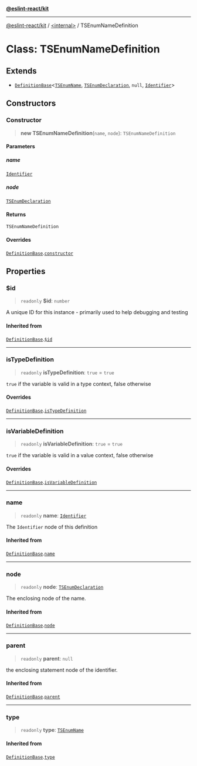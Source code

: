 [**@eslint-react/kit**](../../README.md)

***

[@eslint-react/kit](../../README.md) / [\<internal\>](../README.md) / TSEnumNameDefinition

# Class: TSEnumNameDefinition

## Extends

- [`DefinitionBase`](DefinitionBase.md)\<[`TSEnumName`](../README.md#tsenumname), [`TSEnumDeclaration`](../interfaces/TSEnumDeclaration.md), `null`, [`Identifier`](../interfaces/Identifier.md)\>

## Constructors

### Constructor

> **new TSEnumNameDefinition**(`name`, `node`): `TSEnumNameDefinition`

#### Parameters

##### name

[`Identifier`](../interfaces/Identifier.md)

##### node

[`TSEnumDeclaration`](../interfaces/TSEnumDeclaration.md)

#### Returns

`TSEnumNameDefinition`

#### Overrides

[`DefinitionBase`](DefinitionBase.md).[`constructor`](DefinitionBase.md#constructor)

## Properties

### $id

> `readonly` **$id**: `number`

A unique ID for this instance - primarily used to help debugging and testing

#### Inherited from

[`DefinitionBase`](DefinitionBase.md).[`$id`](DefinitionBase.md#id)

***

### isTypeDefinition

> `readonly` **isTypeDefinition**: `true` = `true`

`true` if the variable is valid in a type context, false otherwise

#### Overrides

[`DefinitionBase`](DefinitionBase.md).[`isTypeDefinition`](DefinitionBase.md#istypedefinition)

***

### isVariableDefinition

> `readonly` **isVariableDefinition**: `true` = `true`

`true` if the variable is valid in a value context, false otherwise

#### Overrides

[`DefinitionBase`](DefinitionBase.md).[`isVariableDefinition`](DefinitionBase.md#isvariabledefinition)

***

### name

> `readonly` **name**: [`Identifier`](../interfaces/Identifier.md)

The `Identifier` node of this definition

#### Inherited from

[`DefinitionBase`](DefinitionBase.md).[`name`](DefinitionBase.md#name-1)

***

### node

> `readonly` **node**: [`TSEnumDeclaration`](../interfaces/TSEnumDeclaration.md)

The enclosing node of the name.

#### Inherited from

[`DefinitionBase`](DefinitionBase.md).[`node`](DefinitionBase.md#node-1)

***

### parent

> `readonly` **parent**: `null`

the enclosing statement node of the identifier.

#### Inherited from

[`DefinitionBase`](DefinitionBase.md).[`parent`](DefinitionBase.md#parent-1)

***

### type

> `readonly` **type**: [`TSEnumName`](../README.md#tsenumname)

#### Inherited from

[`DefinitionBase`](DefinitionBase.md).[`type`](DefinitionBase.md#type-1)
